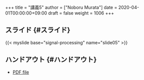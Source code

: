 +++
title = "講義5"
author = ["Noboru Murata"]
date = 2020-04-01T00:00:00+09:00
draft = false
weight = 1006
+++

## スライド {#スライド}

{{< myslide base="signal-processing" name="slide05" >}}


## ハンドアウト {#ハンドアウト}

-   [PDF file](https://noboru-murata.github.io/signal-processing/pdfs/slide05.pdf)